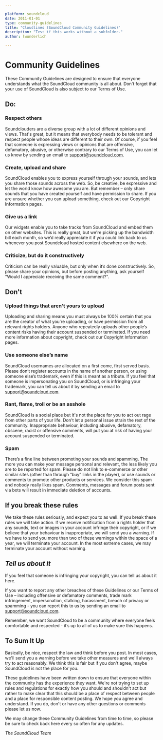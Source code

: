 ```yaml
---

platform: soundcloud
date: 2011-01-01
type: community-guidelines
title: "Cloudlines (SoundCloud Community Guidelines)"
description: "Test if this works without a subfolder."
author: lwunderlich

---
```


# Community Guidelines
These Community Guidelines are designed to ensure that everyone understands what the SoundCloud community is all about. Don't forget that your use of SoundCloud is also subject to our Terms of Use.

## Do:
### Respect others
Soundclouders are a diverse group with a lot of different opinions and views. That's great, but it means that everybody needs to be tolerant and respect people whose ideas are different to their own. Of course, if you feel that someone is expressing views or opinions that are offensive, defamatory, abusive, or otherwise contrary to our Terms of Use, you can let us know by sending an email to support@soundcloud.com.
### Create, upload and share
SoundCloud enables you to express yourself through your sounds, and lets you share those sounds across the web. So, be creative, be expressive and let the world know how awesome you are. But remember – only share sounds that you have created yourself and have permission to share. If you are unsure whether you can upload something, check out our Copyright Information pages.
### Give us a link
Our widgets enable you to take tracks from SoundCloud and embed them on other websites. This is really great, but we're picking up the bandwidth bill each month, so we’d really appreciate it if you could link back to us whenever you post Soundcloud hosted content elsewhere on the web.
### Criticize, but do it constructively
Criticism can be really valuable, but only when it’s done constructively. So, please share your opinions, but before posting anything, ask yourself "Would I appreciate receiving the same comment?".
## Don't
### Upload things that aren't yours to upload
Uploading and sharing means you must always be 100% certain that you are the creator of what you're uploading, or have permission from all relevant rights holders. Anyone who repeatedly uploads other people’s content risks having their account suspended or terminated. If you need more information about copyright, check out our Copyright Information pages.
### Use someone else’s name
SoundCloud usernames are allocated on a first come, first served basis. Please don’t register accounts in the name of another person, or using someone else’s trademark, even if this is meant as a tribute. If you feel that someone is impersonating you on SoundCloud, or is infringing your trademark, you can tell us about it by sending an email to support@soundcloud.com.
### Rant, flame, troll or be an asshole
SoundCloud is a social place but it's not the place for you to act out rage from other parts of your life. Don't let a personal issue strain the rest of the community. Inappropriate behaviour, including abusive, defamatory, obscene, racist or offensive comments, will put you at risk of having your account suspended or terminated.
### Spam
There’s a fine line between promoting your sounds and spamming. The more you can make your message personal and relevant, the less likely you are to be reported for spam. Please do not link to e-commerce or other similar sites (other than through “buy” links in the player), or use sounds or comments to promote other products or services. We consider this spam and nobody really likes spam. Comments, messages and forum posts sent via bots will result in immediate deletion of accounts.
## If you break these rules
We take these rules seriously, and expect you to as well. If you break these rules we will take action. If we receive notification from a rights holder that any sounds, text or images in your account infringe their copyright, or if we believe that your behaviour is inappropriate, we will send you a warning. If we have to send you more than two of these warnings within the space of a year, we will terminate your account. In the most extreme cases, we may terminate your account without warning.

## *Tell us about it*
If you feel that someone is infringing your copyright, you can tell us about it here.

If you want to report any other breaches of these Guidelines or our Terms of Use – including offensive or defamatory comments, trade mark infringement, impersonation, stalking, harassment, breach of privacy or spamming - you can report this to us by sending an email to support@soundcloud.com.

Remember, we want SoundCloud to be a community where everyone feels comfortable and respected - it’s up to all of us to make sure this happens.

## To Sum It Up
Basically, be nice, respect the law and think before you post. In most cases, we'll send you a warning before we take other measures and we'll always try to act reasonably. We think this is fair but if you don't agree, maybe SoundCloud is not the place for you.

These guidelines have been written down to ensure that everyone within the community has the experience they want. We're not trying to set up rules and regulations for exactly how you should and shouldn't act but rather to make clear that this should be a place of respect between people and a place for responsible content posting. We hope you agree and understand. If you do, don't or have any other questions or comments please let us now.

We may change these Community Guidelines from time to time, so please be sure to check back here every so often for any updates.

*The SoundCloud Team*